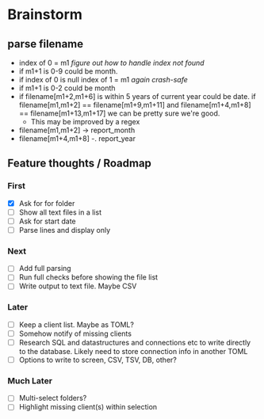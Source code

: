 # Brainstorm

## parse filename

- index of 0 = m1 *figure out how to handle index not found*
- if m1+1 is 0-9 could be month.
- if index of 0 is null index of 1 = m1 *again crash-safe*
- if m1+1 is 0-2 could be month
- if filename[m1+2,m1+6] is within 5 years of current year could be date.
if filename[m1,m1+2] == filename[m1+9,m1+11] and filename[m1+4,m1+8] == filename[m1+13,m1+17] we can be pretty sure we're good.
  - This may be improved by a regex
- filename[m1,m1+2] -> report_month
- filename[m1+4,m1+8] -. report_year

## Feature thoughts / Roadmap

### First

- [x] Ask for for folder
- [ ] Show all text files in a list
- [ ] Ask for start date
- [ ] Parse lines and display only

### Next

- [ ] Add full parsing
- [ ] Run full checks before showing the file list
- [ ] Write output to text file. Maybe CSV

### Later

- [ ] Keep a client list. Maybe as TOML?
- [ ] Somehow notify of missing clients
- [ ] Research SQL and datastructures and connections etc to write directly to the database. Likely need to store connection info in another TOML
- [ ] Options to write to screen, CSV, TSV, DB, other?

### Much Later

- [ ] Multi-select folders?
- [ ] Highlight missing client(s) within selection
